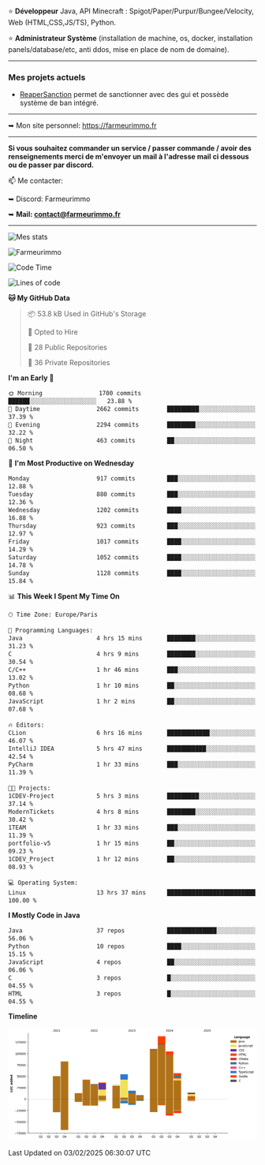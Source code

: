 ⭐ **Développeur** Java, API Minecraft : Spigot/Paper/Purpur/Bungee/Velocity, Web (HTML,CSS,JS/TS), Python.

⭐ **Administrateur Système** (installation de machine, os, docker, installation panels/database/etc, anti ddos, mise en place de nom de domaine).

---

### Mes projets actuels
- [ReaperSanction](https://www.spigotmc.org/resources/reapersanction.89580/) permet de sanctionner avec des gui et possède système de ban intégré.

---

➥ Mon site personnel: https://farmeurimmo.fr

---

**Si vous souhaitez commander un service / passer commande / avoir des renseignements merci de m'envoyer un mail à l'adresse mail ci dessous ou de passer par discord.**

📫 Me contacter:
 
   ➥ Discord: Farmeurimmo
   
   ➥ **Mail: contact@farmeurimmo.fr**

---

![Mes stats](https://github-readme-stats.farmeurimmo.fr/api?username=Farmeurimmo&count_private=true&show_icons=true&theme=radical)

<img src="https://komarev.com/ghpvc/?username=Farmeurimmo" alt="Farmeurimmo" />

<!--START_SECTION:waka-->
![Code Time](http://img.shields.io/badge/Code%20Time-1%2C815%20hrs%2024%20mins-blue)

![Lines of code](https://img.shields.io/badge/From%20Hello%20World%20I%27ve%20Written-794.8%20thousand%20lines%20of%20code-blue)

**🐱 My GitHub Data** 

> 📦 53.8 kB Used in GitHub's Storage 
 > 
> 💼 Opted to Hire
 > 
> 📜 28 Public Repositories 
 > 
> 🔑 36 Private Repositories 
 > 
**I'm an Early 🐤** 

```text
🌞 Morning                1700 commits        ██████░░░░░░░░░░░░░░░░░░░   23.88 % 
🌆 Daytime                2662 commits        █████████░░░░░░░░░░░░░░░░   37.39 % 
🌃 Evening                2294 commits        ████████░░░░░░░░░░░░░░░░░   32.22 % 
🌙 Night                  463 commits         ██░░░░░░░░░░░░░░░░░░░░░░░   06.50 % 
```
📅 **I'm Most Productive on Wednesday** 

```text
Monday                   917 commits         ███░░░░░░░░░░░░░░░░░░░░░░   12.88 % 
Tuesday                  880 commits         ███░░░░░░░░░░░░░░░░░░░░░░   12.36 % 
Wednesday                1202 commits        ████░░░░░░░░░░░░░░░░░░░░░   16.88 % 
Thursday                 923 commits         ███░░░░░░░░░░░░░░░░░░░░░░   12.97 % 
Friday                   1017 commits        ████░░░░░░░░░░░░░░░░░░░░░   14.29 % 
Saturday                 1052 commits        ████░░░░░░░░░░░░░░░░░░░░░   14.78 % 
Sunday                   1128 commits        ████░░░░░░░░░░░░░░░░░░░░░   15.84 % 
```


📊 **This Week I Spent My Time On** 

```text
🕑︎ Time Zone: Europe/Paris

💬 Programming Languages: 
Java                     4 hrs 15 mins       ████████░░░░░░░░░░░░░░░░░   31.23 % 
C                        4 hrs 9 mins        ████████░░░░░░░░░░░░░░░░░   30.54 % 
C/C++                    1 hr 46 mins        ███░░░░░░░░░░░░░░░░░░░░░░   13.02 % 
Python                   1 hr 10 mins        ██░░░░░░░░░░░░░░░░░░░░░░░   08.68 % 
JavaScript               1 hr 2 mins         ██░░░░░░░░░░░░░░░░░░░░░░░   07.68 % 

🔥 Editors: 
CLion                    6 hrs 16 mins       ████████████░░░░░░░░░░░░░   46.07 % 
IntelliJ IDEA            5 hrs 47 mins       ███████████░░░░░░░░░░░░░░   42.54 % 
PyCharm                  1 hr 33 mins        ███░░░░░░░░░░░░░░░░░░░░░░   11.39 % 

🐱‍💻 Projects: 
1CDEV-Project            5 hrs 3 mins        █████████░░░░░░░░░░░░░░░░   37.14 % 
ModernTickets            4 hrs 8 mins        ████████░░░░░░░░░░░░░░░░░   30.42 % 
1TEAM                    1 hr 33 mins        ███░░░░░░░░░░░░░░░░░░░░░░   11.39 % 
portfolio-v5             1 hr 15 mins        ██░░░░░░░░░░░░░░░░░░░░░░░   09.23 % 
1CDEV_Project            1 hr 12 mins        ██░░░░░░░░░░░░░░░░░░░░░░░   08.93 % 

💻 Operating System: 
Linux                    13 hrs 37 mins      █████████████████████████   100.00 % 
```

**I Mostly Code in Java** 

```text
Java                     37 repos            ██████████████░░░░░░░░░░░   56.06 % 
Python                   10 repos            ████░░░░░░░░░░░░░░░░░░░░░   15.15 % 
JavaScript               4 repos             ██░░░░░░░░░░░░░░░░░░░░░░░   06.06 % 
C                        3 repos             █░░░░░░░░░░░░░░░░░░░░░░░░   04.55 % 
HTML                     3 repos             █░░░░░░░░░░░░░░░░░░░░░░░░   04.55 % 
```



**Timeline**

![Lines of Code chart](https://raw.githubusercontent.com/Farmeurimmo/Farmeurimmo/main/assets/bar_graph.png)


 Last Updated on 03/02/2025 06:30:07 UTC
<!--END_SECTION:waka-->
